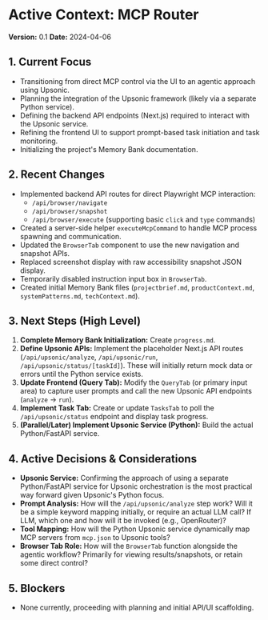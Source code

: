 # Active Context: MCP Router

**Version:** 0.1
**Date:** 2024-04-06

## 1. Current Focus

-   Transitioning from direct MCP control via the UI to an agentic approach using Upsonic.
-   Planning the integration of the Upsonic framework (likely via a separate Python service).
-   Defining the backend API endpoints (Next.js) required to interact with the Upsonic service.
-   Refining the frontend UI to support prompt-based task initiation and task monitoring.
-   Initializing the project's Memory Bank documentation.

## 2. Recent Changes

-   Implemented backend API routes for direct Playwright MCP interaction:
    -   `/api/browser/navigate`
    -   `/api/browser/snapshot`
    -   `/api/browser/execute` (supporting basic `click` and `type` commands)
-   Created a server-side helper `executeMcpCommand` to handle MCP process spawning and communication.
-   Updated the `BrowserTab` component to use the new navigation and snapshot APIs.
-   Replaced screenshot display with raw accessibility snapshot JSON display.
-   Temporarily disabled instruction input box in `BrowserTab`.
-   Created initial Memory Bank files (`projectbrief.md`, `productContext.md`, `systemPatterns.md`, `techContext.md`).

## 3. Next Steps (High Level)

1.  **Complete Memory Bank Initialization:** Create `progress.md`.
2.  **Define Upsonic APIs:** Implement the placeholder Next.js API routes (`/api/upsonic/analyze`, `/api/upsonic/run`, `/api/upsonic/status/[taskId]`). These will initially return mock data or errors until the Python service exists.
3.  **Update Frontend (Query Tab):** Modify the `QueryTab` (or primary input area) to capture user prompts and call the new Upsonic API endpoints (`analyze` -> `run`).
4.  **Implement Task Tab:** Create or update `TasksTab` to poll the `/api/upsonic/status` endpoint and display task progress.
5.  **(Parallel/Later) Implement Upsonic Service (Python):** Build the actual Python/FastAPI service.

## 4. Active Decisions & Considerations

-   **Upsonic Service:** Confirming the approach of using a separate Python/FastAPI service for Upsonic orchestration is the most practical way forward given Upsonic's Python focus.
-   **Prompt Analysis:** How will the `/api/upsonic/analyze` step work? Will it be a simple keyword mapping initially, or require an actual LLM call? If LLM, which one and how will it be invoked (e.g., OpenRouter)?
-   **Tool Mapping:** How will the Python Upsonic service dynamically map MCP servers from `mcp.json` to Upsonic tools?
-   **Browser Tab Role:** How will the `BrowserTab` function alongside the agentic workflow? Primarily for viewing results/snapshots, or retain some direct control?

## 5. Blockers

-   None currently, proceeding with planning and initial API/UI scaffolding. 